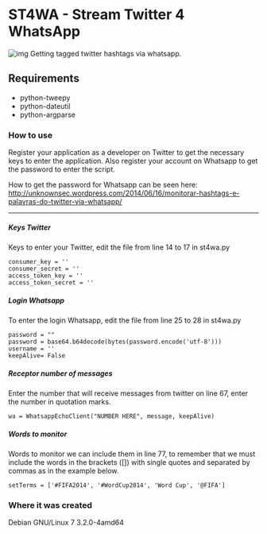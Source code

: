 ST4WA - Stream Twitter 4 WhatsApp
=====
![img](https://media.giphy.com/media/sabTJ0AKAVU5O/giphy.gif "LOL")
Getting tagged twitter hashtags via whatsapp.

## Requirements ##

* python-tweepy
* python-dateutil
* python-argparse

### How to use ###

Register your application as a developer on Twitter to get the necessary keys to enter the application. 
Also register your account on Whatsapp to get the password to enter the script. 

How to get the password for Whatsapp can be seen here: 
http://unknownsec.wordpress.com/2014/06/16/monitorar-hashtags-e-palavras-do-twitter-via-whatsapp/

---

##### Keys Twitter #####

Keys to enter your Twitter, edit the file from line 14 to 17 in st4wa.py
```
consumer_key = ''                                          
consumer_secret = '' 
access_token_key = ''
access_token_secret = '' 
```

##### Login Whatsapp #####

To enter the login Whatsapp, edit the file from line 25 to 28 in st4wa.py

```
password = ""                                           
password = base64.b64decode(bytes(password.encode('utf-8')))
username = ''                                               
keepAlive= False                                            
```

##### Receptor number of messages #####

Enter the number that will receive messages from twitter on line 67, enter the number in quotation marks.

```
wa = WhatsappEchoClient("NUMBER HERE", message, keepAlive)                                          
```

##### Words to monitor #####
Words to monitor we can include them in line 77, to remember that we must include the words in the brackets ([]) with single quotes and separated by commas as in the example below.

```
setTerms = ['#FIFA2014', '#WordCup2014', 'Word Cup', '@FIFA']                                   
```

### Where it was created ###

Debian GNU/Linux 7 3.2.0-4amd64
